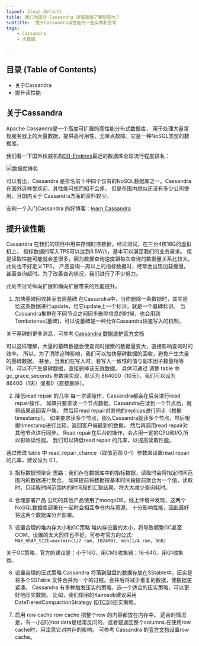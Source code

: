 ```yaml
---
layout: blogs_default
title: 我们为提升 Cassandra 读性能做了哪些努力？ 
subtitle:  提升Cassandra读性能的一些实践和思考
tags:
    - Cassandra
    - 大数据

---
```




 **目录 (Table of Contents)**
------------------------------------------------

+ 关于Cassandra
+ 提升读性能



## 关于Cassandra
Apache Cassandra是一个高度可扩展的高性能分布式数据库，
用于处理大量常规服务器上的大量数据，提供高可用性，无单点故障。它是一种NoSQL类型的数据库。

我们看一下国外权威机构[DB-Engines](https://db-engines.com/en/ranking)最近的数据库全球流行程度排名：

![数据库排名]({{site.imgurl.tec}}/180521/database_rank.png)

可以看出，Cassandra 是排名前十中四个仅有的NoSQL数据库之一。Cassandra在国外这样受欢迎，其性能可想而知不会差，
但是在国内貌似还没有多少公司使用，且国内关于 Cassandra方面的资料较少。

安利一个入门Cassandra 的好博客：[learn Cassandra](http://teddymaef.github.io/learnCassandra/cn/)


## 提升读性能

Cassandra 在我们的项目中用来存储时序数据，经过测试，在三台4核16G的虚拟机上，
指标数据的写入TPS可以达到6.5W/s，基本可以满足我们的业务需求。
但是读取性能可能就会差很多，因为数据查询速度跟每次查询的数据量关系比较大，此处也不好定义TPS。
产品查询一周以上的指标数据时，经常会出现加载缓慢，甚至查询超时。为了改善查询状况，我们进行了不少努力。

此处不讨论纵向扩展和横向扩展带来的性能提升。

1. 加快墓碑回收甚至去除墓碑
在Cassandra中，当你删除一条数据时，其实是给这条数据进行update，给它update上一个标识，就是一个墓碑标识。
 当Cassandra集群在不同节点之间同步删除信息的时候，也会用到Tombstones(墓碑)，可以说墓碑是一种允许Cassandra快速写入的机制。

关于墓碑的更多消息，可参考 [Cassandra 数据维护官方文档](https://docs.datastax.com/en/Cassandra/3.0/Cassandra/dml/dmlHowDataMaintain.html)
 
可以这样理解，大量的墓碑数据会使查询时搜索的数据量变大，直接影响查询时的效率。
所以，为了消除这种影响，我们可以加快墓碑数据的回收，避免产生大量的墓碑数据。
甚至，当我们在写入时，若写入一致性的值与副本因子数量相等时，可以不产生墓碑数据，直接删掉该无效数据。
具体可通过 调整 table 中 gc_grace_seconds 参数来实现，默认为 864000（10天），我们可以设为 86400（1天）或者0（直接删除）。

2. 降低read repair 的几率
每一次读操作，Cassandra都会在后台进行read repair操作。
如果只要求读一个节点数据，Cassandra在读到一个节点后，就将结果返回客户端，
然后用read repair对其他的replicas进行同步（根据timestamp）。
如果要求读多个节点，那么Cassandra就读多个节点，然后根据timestamp进行比较，返回客户端最新的数据，
然后再调用read repair对其他节点进行同步。
Read repair在后台的操作，会占用一定的CPU和I/O,所以影响读性能。
我们可以降低read repair 的几率，以提高读取性能。

通过修改 table 中 read_repair_chance（取值范围 0-1）参数来设置read repair 的几率，建议设为 0.1。

3. 指标数据预聚合
思路：我们存在数据库中的指标数据，读取时会将指定时间范围内的数据进行聚合。
如果提前将数据按基本时间段提前聚合为一个值，读取时，只读取时间范围内的时间段的汇聚结果，将大大减少查询耗时。

4. 合理部署产品
公司的其他产品使用了mongoDB，线上环境中发现，这两个NoSQL数据库部署在一起时会相互争夺内存资源，
十分影响性能，因此最好将这两个数据库分开部署。

5. 设置合理的堆内存大小和GC策略
堆内存设置的太小，将导致频繁GC甚至OOM，设置的太大同样也不好。可参考官方的公式:
``MAX_HEAP_SIZE=max(min(1/2 ram, 1024MB), min(1/4 ram, 8GB)``

关于GC策略，官方的建议是：小于16G，用CMS收集器；16-64G，用G1收集器。

6. 设置合理的压式策略
Cassandra 将落到磁盘的数据存放在SStable中，压实是将多个SSTable 文件合并为一个的过程。合并后将减少重复的数据，使数据更紧凑。
Cassandra 有多种触发压实的策略，选一个适合的压实策略，可以更好地压实数据。
比如，我们使用的Kairosdb建议采用 DateTieredCompactionStrategy ([DTCS](https://docs.datastax.com/en/cassandra/3.0/cassandra/dml/dmlHowDataMaintain.html#dmlHowDataMaintain__dtcs-compaction)))压实策略。

7. 启用 row cache
row cache 把整个row 的内容都放在内存中。
适合的情况是，有一小部分hot data是经常反问的，或者要返回整个columns.在使用row cache时，用注意它对内存的影响。
可参考 Cassandra 的[官方文档](https://docs.datastax.com/en/cassandra/3.0/cassandra/operations/opsConfiguringCaches.html)设置row cache。



